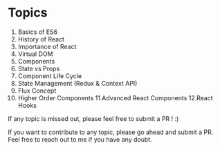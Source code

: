 # Topics

1. Basics of ES6
2. History of React
3. Importance of React
4. Virtual DOM 
5. Components
6. State vs Props
7. Component Life Cycle
8. State Management (Redux & Context API)
9. Flux Concept
10. Higher Order Components
11.Advanced React Components
12.React Hooks


If any topic is missed out, please feel free to submit a PR ! :)

If you want to contribute to any topic, please go ahead and submit a PR. Feel free to reach out to me if you have any doubt.
